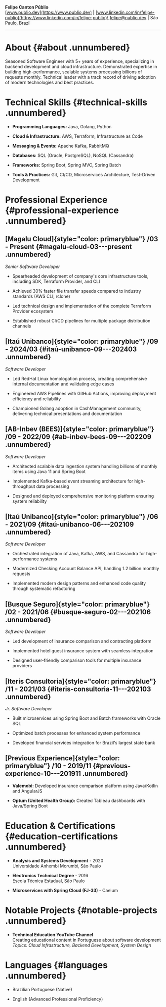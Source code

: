 **Felipe Canton Públio**\
[www.publio.dev](https://www.publio.dev) \|
[www.linkedin.com/in/felipe-publio](https://www.linkedin.com/in/felipe-publio)\
<felipe@publio.dev> \| São Paulo, Brazil

------------------------------------------------------------------------

About {#about .unnumbered}
=====

Seasoned Software Engineer with 5+ years of experience, specializing in
backend development and cloud infrastructure. Demonstrated expertise in
building high-performance, scalable systems processing billions of
requests monthly. Technical leader with a track record of driving
adoption of modern technologies and best practices.

Technical Skills {#technical-skills .unnumbered}
================

-   **Programming Languages:** Java, Golang, Python

-   **Cloud & Infrastructure:** AWS, Terraform, Infrastructure as Code

-   **Messaging & Events:** Apache Kafka, RabbitMQ

-   **Databases:** SQL (Oracle, PostgreSQL), NoSQL (Cassandra)

-   **Frameworks:** Spring Boot, Spring MVC, Spring Batch

-   **Tools & Practices:** Git, CI/CD, Microservices Architecture,
    Test-Driven Development

Professional Experience {#professional-experience .unnumbered}
=======================

[Magalu Cloud]{style="color: primaryblue"} /03 - Present {#magalu-cloud-03---present .unnumbered}
--------------------------------------------------------

*Senior Software Developer*

-   Spearheaded development of company's core infrastructure tools,
    including SDK, Terraform Provider, and CLI

-   Achieved 30% faster file transfer speeds compared to industry
    standards (AWS CLI, rclone)

-   Led technical design and implementation of the complete Terraform
    Provider ecosystem

-   Established robust CI/CD pipelines for multiple package distribution
    channels

[Itaú Unibanco]{style="color: primaryblue"} /09 - 2024/03 {#itaú-unibanco-09---202403 .unnumbered}
---------------------------------------------------------

*Software Developer*

-   Led RedHat Linux homologation process, creating comprehensive
    internal documentation and validating edge cases

-   Engineered AWS Pipelines with GitHub Actions, improving deployment
    efficiency and reliability

-   Championed Golang adoption in CashManagement community, delivering
    technical presentations and documentation

[AB-Inbev (BEES)]{style="color: primaryblue"} /09 - 2022/09 {#ab-inbev-bees-09---202209 .unnumbered}
-----------------------------------------------------------

*Software Developer*

-   Architected scalable data ingestion system handling billions of
    monthly items using Java 11 and Spring Boot

-   Implemented Kafka-based event streaming architecture for
    high-throughput data processing

-   Designed and deployed comprehensive monitoring platform ensuring
    system reliability

[Itaú Unibanco]{style="color: primaryblue"} /06 - 2021/09 {#itaú-unibanco-06---202109 .unnumbered}
---------------------------------------------------------

*Software Developer*

-   Orchestrated integration of Java, Kafka, AWS, and Cassandra for
    high-performance systems

-   Modernized Checking Account Balance API, handling 1.2 billion
    monthly requests

-   Implemented modern design patterns and enhanced code quality through
    systematic refactoring

[Busque Seguro]{style="color: primaryblue"} /02 - 2021/06 {#busque-seguro-02---202106 .unnumbered}
---------------------------------------------------------

*Software Developer*

-   Led development of insurance comparison and contracting platform

-   Implemented hotel guest insurance system with seamless integration

-   Designed user-friendly comparison tools for multiple insurance
    providers

[Iteris Consultoria]{style="color: primaryblue"} /11 - 2021/03 {#iteris-consultoria-11---202103 .unnumbered}
--------------------------------------------------------------

*Jr. Software Developer*

-   Built microservices using Spring Boot and Batch frameworks with
    Oracle SQL

-   Optimized batch processes for enhanced system performance

-   Developed financial services integration for Brazil's largest state
    bank

[Previous Experience]{style="color: primaryblue"} /10 - 2019/11 {#previous-experience-10---201911 .unnumbered}
---------------------------------------------------------------

-   **Valemobi:** Developed insurance comparison platform using
    Java/Kotlin and AngularJS

-   **Optum (United Health Group):** Created Tableau dashboards with
    Java/Spring Boot

Education & Certifications {#education-certifications .unnumbered}
==========================

-   **Analysis and Systems Development** - 2020\
    Universidade Anhembi Morumbi, São Paulo

-   **Electronics Technical Degree** - 2016\
    Escola Técnica Estadual, São Paulo

-   **Microservices with Spring Cloud (FJ-33)** - Caelum

Notable Projects {#notable-projects .unnumbered}
================

-   **Technical Education YouTube Channel**\
    Creating educational content in Portuguese about software
    development\
    *Topics: Cloud Infrastructure, Backend Development, System Design*

Languages {#languages .unnumbered}
=========

-   Brazilian Portuguese (Native)

-   English (Advanced Professional Proficiency)
